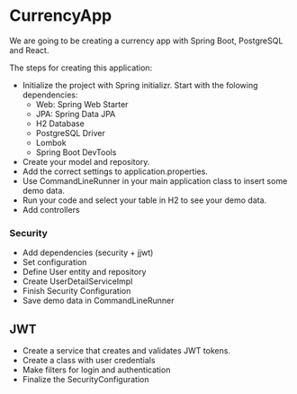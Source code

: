 # CurrencyApp

We are going to be creating a currency app with Spring Boot, PostgreSQL and React.

The steps for creating this application: 
- Initialize the project with Spring initializr. Start with the folowing dependencies:
    - Web: Spring Web Starter
    - JPA: Spring Data JPA
    - H2 Database
    - PostgreSQL Driver
    - Lombok
    - Spring Boot DevTools
- Create your model and repository. 
- Add the correct settings to application.properties. 
- Use CommandLineRunner in your main application class to insert some demo data. 
- Run your code and select your table in H2 to see your demo data. 
- Add controllers

### Security
- Add dependencies (security + jjwt)
- Set configuration
- Define User entity and repository
- Create UserDetailServiceImpl
- Finish Security Configuration
- Save demo data in CommandLineRunner

## JWT
- Create a service that creates and validates JWT tokens. 
- Create a class with user credentials
- Make filters for login and authentication
- Finalize the SecurityConfiguration
